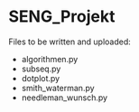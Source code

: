 # SENG_Projekt
Files to be written and uploaded:
- algorithmen.py
- subseq.py
- dotplot.py
- smith_waterman.py
- needleman_wunsch.py
